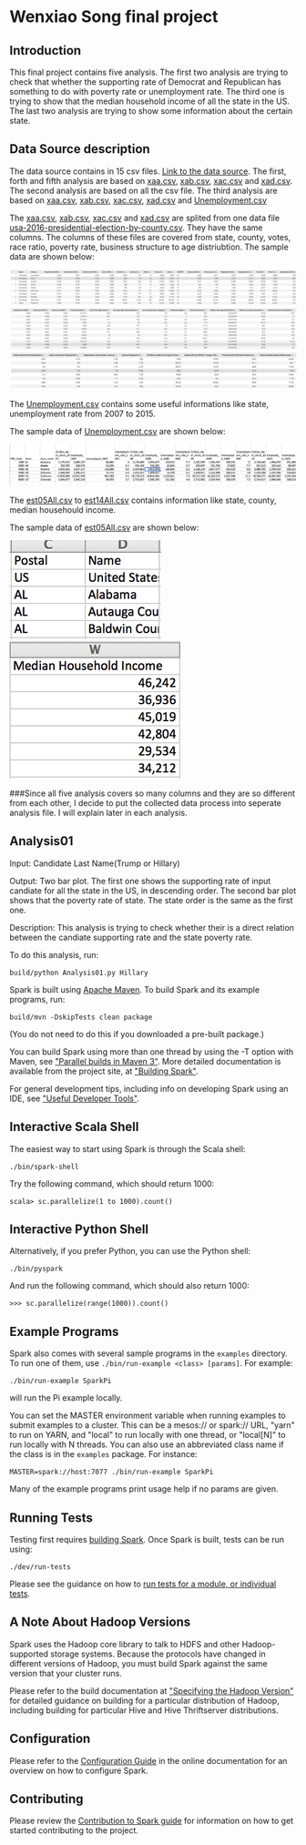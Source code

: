 # Wenxiao Song final project

## Introduction

This final project contains five analysis. The first two analysis are trying to check that whether the supporting rate of Democrat and Republican has something to do with poverty rate or unemployment rate. The third one is trying to show that the median household income of all the state in the US. The last two analysis are trying to show some information about the certain state.

## Data Source description

The data source contains in 15 csv files. [Link to the data source](https://github.com/songwenxiao/DataAnalysisWithPython/tree/master/final/data). 
The first, forth and fifth analysis are based on [xaa.csv](https://github.com/songwenxiao/DataAnalysisWithPython/blob/master/final/data/xaa.csv), [xab.csv](https://github.com/songwenxiao/DataAnalysisWithPython/blob/master/final/data/xab.csv), [xac.csv](https://github.com/songwenxiao/DataAnalysisWithPython/blob/master/final/data/xac.csv) and [xad.csv](https://github.com/songwenxiao/DataAnalysisWithPython/blob/master/final/data/xad.csv). 
The second analysis are based on all the csv file.
The third analysis are based on [xaa.csv](https://github.com/songwenxiao/DataAnalysisWithPython/blob/master/final/data/xaa.csv), [xab.csv](https://github.com/songwenxiao/DataAnalysisWithPython/blob/master/final/data/xab.csv), [xac.csv](https://github.com/songwenxiao/DataAnalysisWithPython/blob/master/final/data/xac.csv), [xad.csv](https://github.com/songwenxiao/DataAnalysisWithPython/blob/master/final/data/xad.csv) and [Unemployment.csv](https://github.com/songwenxiao/DataAnalysisWithPython/blob/master/final/data/Unemployment.csv)

The [xaa.csv](https://github.com/songwenxiao/DataAnalysisWithPython/blob/master/final/data/xaa.csv), [xab.csv](https://github.com/songwenxiao/DataAnalysisWithPython/blob/master/final/data/xab.csv), [xac.csv](https://github.com/songwenxiao/DataAnalysisWithPython/blob/master/final/data/xac.csv) and [xad.csv](https://github.com/songwenxiao/DataAnalysisWithPython/blob/master/final/data/xad.csv) are splited from one data file [usa-2016-presidential-election-by-county.csv](https://public.opendatasoft.com/explore/dataset/usa-2016-presidential-election-by-county/table/). They have the same columns.
The columns of these files are covered from state, county, votes, race ratio, poverty rate, business structure to age distriubtion. 
The sample data are shown below:

![alt tag](https://github.com/songwenxiao/DataAnalysisWithPython/blob/master/final/images/Screen%20Shot%202016-12-10%20at%202.03.12%20PM.png)
![alt tag](https://github.com/songwenxiao/DataAnalysisWithPython/blob/master/final/images/Screen%20Shot%202016-12-10%20at%202.03.41%20PM.png)
![alt tag](https://github.com/songwenxiao/DataAnalysisWithPython/blob/master/final/images/Screen%20Shot%202016-12-10%20at%202.04.12%20PM.png)

The [Unemployment.csv](https://github.com/songwenxiao/DataAnalysisWithPython/blob/master/final/data/Unemployment.csv) contains some useful informations like state, unemployment rate from 2007 to 2015. 

The sample data of [Unemployment.csv](https://github.com/songwenxiao/DataAnalysisWithPython/blob/master/final/data/Unemployment.csv) are shown below:

![alt tag](https://github.com/songwenxiao/DataAnalysisWithPython/blob/master/final/images/Screen%20Shot%202016-12-10%20at%202.17.38%20PM.png)

The [est05All.csv](https://github.com/songwenxiao/DataAnalysisWithPython/blob/master/final/data/est05ALL.csv) to [est14All.csv](https://github.com/songwenxiao/DataAnalysisWithPython/blob/master/final/data/est14ALL.csv) contains information like state, county, median househould income.

The sample data of [est05All.csv](https://github.com/songwenxiao/DataAnalysisWithPython/blob/master/final/data/est05ALL.csv) are shown below:

![alt tag](https://github.com/songwenxiao/DataAnalysisWithPython/blob/master/final/images/Screen%20Shot%202016-12-10%20at%202.38.04%20PM.png) ![alt tag](https://github.com/songwenxiao/DataAnalysisWithPython/blob/master/final/images/Screen%20Shot%202016-12-10%20at%202.38.19%20PM.png)

###Since all five analysis covers so many columns and they are so different from each other, I decide to put the collected data process into seperate analysis file. I will explain later in each analysis. 



## Analysis01

Input: 	Candidate Last Name(Trump or Hillary)

Output: Two bar plot. The first one shows the supporting rate of input candiate for all the state in the US, in descending order. The 			second bar plot shows that the poverty rate of state. The state order is the same as the first one.

Description: This analysis is trying to check whether their is a direct relation between the candiate supporting rate and the state 			poverty rate.

To do this analysis, run: 

    build/python Analysis01.py Hillary 

Spark is built using [Apache Maven](http://maven.apache.org/).
To build Spark and its example programs, run:

    build/mvn -DskipTests clean package

(You do not need to do this if you downloaded a pre-built package.)

You can build Spark using more than one thread by using the -T option with Maven, see ["Parallel builds in Maven 3"](https://cwiki.apache.org/confluence/display/MAVEN/Parallel+builds+in+Maven+3).
More detailed documentation is available from the project site, at
["Building Spark"](http://spark.apache.org/docs/latest/building-spark.html).

For general development tips, including info on developing Spark using an IDE, see ["Useful Developer Tools"](http://spark.apache.org/developer-tools.html).

## Interactive Scala Shell

The easiest way to start using Spark is through the Scala shell:

    ./bin/spark-shell

Try the following command, which should return 1000:

    scala> sc.parallelize(1 to 1000).count()

## Interactive Python Shell

Alternatively, if you prefer Python, you can use the Python shell:

    ./bin/pyspark

And run the following command, which should also return 1000:

    >>> sc.parallelize(range(1000)).count()

## Example Programs

Spark also comes with several sample programs in the `examples` directory.
To run one of them, use `./bin/run-example <class> [params]`. For example:

    ./bin/run-example SparkPi

will run the Pi example locally.

You can set the MASTER environment variable when running examples to submit
examples to a cluster. This can be a mesos:// or spark:// URL,
"yarn" to run on YARN, and "local" to run
locally with one thread, or "local[N]" to run locally with N threads. You
can also use an abbreviated class name if the class is in the `examples`
package. For instance:

    MASTER=spark://host:7077 ./bin/run-example SparkPi

Many of the example programs print usage help if no params are given.

## Running Tests

Testing first requires [building Spark](#building-spark). Once Spark is built, tests
can be run using:

    ./dev/run-tests

Please see the guidance on how to
[run tests for a module, or individual tests](http://spark.apache.org/developer-tools.html#individual-tests).

## A Note About Hadoop Versions

Spark uses the Hadoop core library to talk to HDFS and other Hadoop-supported
storage systems. Because the protocols have changed in different versions of
Hadoop, you must build Spark against the same version that your cluster runs.

Please refer to the build documentation at
["Specifying the Hadoop Version"](http://spark.apache.org/docs/latest/building-spark.html#specifying-the-hadoop-version)
for detailed guidance on building for a particular distribution of Hadoop, including
building for particular Hive and Hive Thriftserver distributions.

## Configuration

Please refer to the [Configuration Guide](http://spark.apache.org/docs/latest/configuration.html)
in the online documentation for an overview on how to configure Spark.

## Contributing

Please review the [Contribution to Spark guide](http://spark.apache.org/contributing.html)
for information on how to get started contributing to the project.
